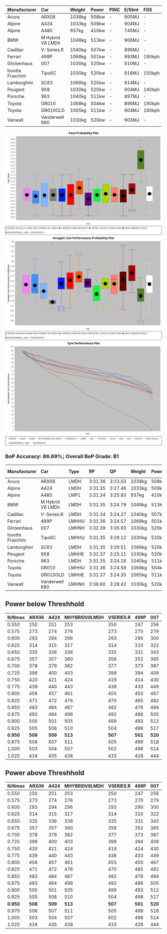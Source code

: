 |Manufacturer|Car|Weight|Power|PINC|E/Stint|FDS|
|:-|:-|:-|:-|:-|:-|:-|
|Acura|ARX06|1038kg|508kw|-|905MJ|-|
|Alpine|A424|1033kg|509kw|-|904MJ|-|
|Alpine|A480|937kg|410kw|-|745MJ|-|
|BMW|M Hybrid V8 LMDh|1048kg|513kw|-|906MJ|-|
|Cadillac|V-Series.R|1040kg|507kw|-|896MJ|-|
|Ferrari|499P|1068kg|501kw|-|893MJ|190kph|
|Glickenhaus|007|1030kg|520kw|-|910MJ|-|
|Issotta Fraschini|Tipo6C|1030kg|520kw|-|916MJ|150kph|
|Lamborghini|SC63|1066kg|520kw|-|914MJ|-|
|Peugeot|9X8|1030kg|520kw|-|904MJ|140kph|
|Porsche|963|1040kg|511kw|-|897MJ|-|
|Toyota|GR010|1068kg|504kw|-|896MJ|190kph|
|Toyota|GR010OLD|1065kg|511kw|-|904MJ|190kph|
|Vanwall|Vanderwell 680|1030kg|520kw|-|903MJ|-|

![PACECHART](./IMG/AUTO.png)
![STRAIGHTLINEPERFORMANCECHART](./IMG/AUTO_sp.png)
![TYREPERFORMANCECHART](./IMG/AUTO_tw.png)

### BoP Accuracy: 86.69%; Overall BoP Grade: B1
|Manufacturer|Car|Type|RP|QP|Weight|Power¹|Threshhold|PINC|Power²|E/Stint|AVG Vmax|FDS|RDLC|L/Stint|BOP-Grade|ModelAccuracy|ModelPoints|Match%|
|:-|:-|:-|:-|:-|:-|:-|:-|:-|:-|:-|:-|:-|:-|:-|:-|:-|:-|:-|
|Acura|ARX06|LMDH|3:31.36|3:23.03|1038kg|508kw|0.0kph|-|508kw|905MJ|329.45kph|-|1.02|12|-C1|100.00%|995|77.59%|
|Alpine|A424|LMDH|3:31.35|3:27.46|1033kg|509kw|0.0kph|-|509kw|904MJ|329.42kph|-|1.03|12|~A1|81.15%|521|99.59%|
|Alpine|A480|LMP1|3:31.34|3:25.83|937kg|410kw|0.0kph|-|410kw|745MJ|323.85kph|-|0.99|11|~A1|67.92%|957|100.00%|
|BMW|M Hybrid V8 LMDh|LMDH|3:31.35|3:24.79|1048kg|513kw|0.0kph|-|513kw|906MJ|324.52kph|-|1.02|12|-A2|98.60%|1690|90.29%|
|Cadillac|V-Series.R|LMDH|3:31.34|3:24.27|1040kg|507kw|0.0kph|-|507kw|896MJ|329.06kph|-|1.02|12|+A2|91.10%|1770|94.58%|
|Ferrari|499P|LMHHU|3:31.36|3:24.57|1068kg|501kw|0.0kph|-|501kw|893MJ|329.25kph|190kph|1.03|12|~A1|84.26%|2292|99.00%|
|Glickenhaus|007|LMHNH|3:32.39|3:26.93|1030kg|520kw|0.0kph|-|520kw|910MJ|333.44kph|-|0.96|12|~A1|94.63%|1605|98.15%|
|Issotta Fraschini|Tipo6C|LMHHU|3:31.35|3:29.12|1030kg|520kw|0.0kph|-|520kw|916MJ|331.32kph|150kph|1.08|12|+B1|66.67%|96|86.41%|
|Lamborghini|SC63|LMDH|3:31.35|3:29.51|1066kg|520kw|0.0kph|-|520kw|914MJ|326.02kph|-|1.03|12|+B1|96.77%|419|88.31%|
|Peugeot|9X8|LMHHE|3:31.37|3:25.11|1030kg|520kw|0.0kph|-|520kw|904MJ|330.17kph|140kph|1.04|12|~A1|83.63%|2468|99.69%|
|Porsche|963|LMDH|3:31.35|3:24.16|1040kg|511kw|0.0kph|-|511kw|897MJ|329.87kph|-|1.02|12|-A2|93.14%|5746|93.87%|
|Toyota|GR010|LMHHU|3:31.36|3:24.59|1068kg|504kw|0.0kph|-|504kw|896MJ|329.74kph|190kph|1.02|12|~A1|87.37%|3154|97.16%|
|Toyota|GR010OLD|LMHHE|3:31.37|3:24.35|1065kg|511kw|0.0kph|-|511kw|904MJ|332.65kph|190kph|1.02|12|~A1|89.81%|1393|96.01%|
|Vanwall|Vanderwell 680|LMHNH|3:36.60|3:28.42|1030kg|520kw|0.0kph|-|520kw|903MJ|325.93kph|-|1.01|12|+Ω2|90.28%|604|-7.00%|

## Power below Threshhold
|N/Nmax|ARX06|A424|MHYBRIDV8LMDH|VSERIES.R|499P|007|TIPO6C|SC63|9X8|963|GR010|GR010OLD|VANDERWELL680|​|RPM|A480|
|:-|:-|:-|:-|:-|:-|:-|:-|:-|:-|:-|:-|:-|:-|:-|:-|:-|
|0.550|250|251|253|250|247|256|256|256|256|252|248|252|256|​|--|-|
|0.575|273|274|276|273|270|279|279|279|279|275|271|275|279|​|--|-|
|0.600|293|294|296|293|290|300|300|300|300|295|291|295|300|​|--|-|
|0.625|314|315|317|314|310|322|322|322|322|316|312|316|322|​|--|-|
|0.650|335|336|338|335|331|343|343|343|343|337|333|337|343|​|--|-|
|0.675|357|357|360|356|352|365|365|365|365|359|354|359|365|​|--|-|
|0.700|378|379|382|377|373|387|387|387|387|380|375|380|387|​|--|-|
|0.725|399|400|403|399|394|409|409|409|409|402|396|402|409|​|--|-|
|0.750|420|421|424|419|414|430|430|430|430|422|416|422|430|​|--|-|
|0.775|439|440|443|438|433|449|449|449|449|441|435|441|449|​|5000|241|
|0.800|456|457|461|455|450|467|467|467|467|459|453|459|467|​|5500|284|
|0.825|471|472|476|470|465|482|482|482|482|474|468|474|482|​|6000|318|
|0.850|483|484|487|482|476|494|494|494|494|485|479|485|494|​|6500|359|
|0.875|493|494|498|492|486|505|505|505|505|496|489|496|505|​|7000|401|
|0.900|500|501|505|499|493|512|512|512|512|503|496|503|512|​|7500|411|
|0.925|505|506|510|504|498|517|517|517|517|508|501|508|517|​|8000|407|
|**0.950**|**508**|**509**|**513**|**507**|**501**|**520**|**520**|**520**|**520**|**511**|**504**|**511**|**520**|**​**|**8500**|**410**|
|0.975|506|507|511|505|499|518|518|518|518|509|502|509|518|​|9000|205|
|1.000|503|504|507|502|496|514|514|514|514|505|499|505|514|​|--|-|
|1.025|434|435|438|433|428|444|444|444|444|436|430|436|444|​|--|-|

## Power above Threshhold
|N/Nmax|ARX06|A424|MHYBRIDV8LMDH|VSERIES.R|499P|007|TIPO6C|SC63|9X8|963|GR010|GR010OLD|VANDERWELL680|​|RPM|A480|
|:-|:-|:-|:-|:-|:-|:-|:-|:-|:-|:-|:-|:-|:-|:-|:-|:-|
|0.550|250|251|253|250|247|256|256|256|256|252|248|252|256|​|--|-|
|0.575|273|274|276|273|270|279|279|279|279|275|271|275|279|​|--|-|
|0.600|293|294|296|293|290|300|300|300|300|295|291|295|300|​|--|-|
|0.625|314|315|317|314|310|322|322|322|322|316|312|316|322|​|--|-|
|0.650|335|336|338|335|331|343|343|343|343|337|333|337|343|​|--|-|
|0.675|357|357|360|356|352|365|365|365|365|359|354|359|365|​|--|-|
|0.700|378|379|382|377|373|387|387|387|387|380|375|380|387|​|--|-|
|0.725|399|400|403|399|394|409|409|409|409|402|396|402|409|​|--|-|
|0.750|420|421|424|419|414|430|430|430|430|422|416|422|430|​|--|-|
|0.775|439|440|443|438|433|449|449|449|449|441|435|441|449|​|5000|241|
|0.800|456|457|461|455|450|467|467|467|467|459|453|459|467|​|5500|284|
|0.825|471|472|476|470|465|482|482|482|482|474|468|474|482|​|6000|318|
|0.850|483|484|487|482|476|494|494|494|494|485|479|485|494|​|6500|359|
|0.875|493|494|498|492|486|505|505|505|505|496|489|496|505|​|7000|401|
|0.900|500|501|505|499|493|512|512|512|512|503|496|503|512|​|7500|411|
|0.925|505|506|510|504|498|517|517|517|517|508|501|508|517|​|8000|407|
|**0.950**|**508**|**509**|**513**|**507**|**501**|**520**|**520**|**520**|**520**|**511**|**504**|**511**|**520**|**​**|**8500**|**410**|
|0.975|506|507|511|505|499|518|518|518|518|509|502|509|518|​|9000|205|
|1.000|503|504|507|502|496|514|514|514|514|505|499|505|514|​|--|-|
|1.025|434|435|438|433|428|444|444|444|444|436|430|436|444|​|--|-|
